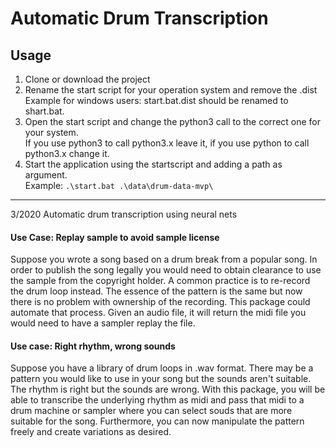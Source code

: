 # Automatic Drum Transcription

## Usage

1. Clone or download the project
2. Rename the start script for your operation system and remove the .dist
    Example for windows users: start.bat.dist should be renamed to shart.bat.
3. Open the start script and change the python3 call to the correct one for your system.  
If you use python3 to call python3.x leave it, if you use python to call python3.x change it.
4. Start the application using the startscript and adding a path as argument.  
Example:  ```.\start.bat .\data\drum-data-mvp\```


---

3/2020
Automatic drum transcription using neural nets

#### Use Case: Replay sample to avoid sample license
Suppose you wrote a song based on a drum break from a popular song. In order to publish the song legally you would need to obtain clearance to use the sample from the copyright holder. A common practice is to re-record the drum loop instead. The essence of the pattern is the same but now there is no problem with ownership of the recording. This package could automate that process. Given an audio file, it will return the midi file you would need to have a sampler replay the file.

#### Use case: Right rhythm, wrong sounds
Suppose you have a library of drum loops in .wav format. There may be a pattern you would like to use in your song but the sounds aren't suitable. The rhythm is right but the sounds are wrong. With this package, you will be able to transcribe the underlying rhythm as midi and pass that midi to a drum machine or sampler where you can select souds that are more suitable for the song. Furthermore, you can now manipulate the pattern freely and create variations as desired.     
